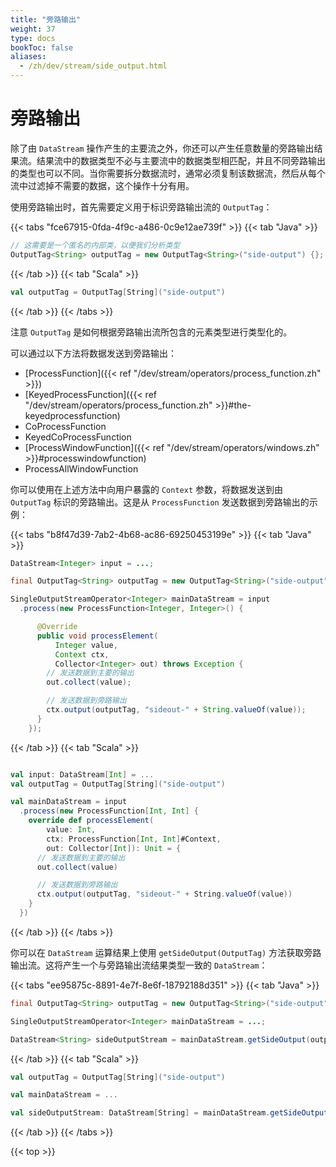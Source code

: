 ```yaml
---
title: "旁路输出"
weight: 37
type: docs
bookToc: false
aliases:
  - /zh/dev/stream/side_output.html
---
```

<!--
Licensed to the Apache Software Foundation (ASF) under one
or more contributor license agreements.  See the NOTICE file
distributed with this work for additional information
regarding copyright ownership.  The ASF licenses this file
to you under the Apache License, Version 2.0 (the
"License"); you may not use this file except in compliance
with the License.  You may obtain a copy of the License at

  http://www.apache.org/licenses/LICENSE-2.0

Unless required by applicable law or agreed to in writing,
software distributed under the License is distributed on an
"AS IS" BASIS, WITHOUT WARRANTIES OR CONDITIONS OF ANY
KIND, either express or implied.  See the License for the
specific language governing permissions and limitations
under the License.
-->

# 旁路输出



除了由 `DataStream` 操作产生的主要流之外，你还可以产生任意数量的旁路输出结果流。结果流中的数据类型不必与主要流中的数据类型相匹配，并且不同旁路输出的类型也可以不同。当你需要拆分数据流时，通常必须复制该数据流，然后从每个流中过滤掉不需要的数据，这个操作十分有用。

使用旁路输出时，首先需要定义用于标识旁路输出流的 `OutputTag`：

{{< tabs "fce67915-0fda-4f9c-a486-0c9e12ae739f" >}}
{{< tab "Java" >}}

```java
// 这需要是一个匿名的内部类，以便我们分析类型
OutputTag<String> outputTag = new OutputTag<String>("side-output") {};
```
{{< /tab >}}
{{< tab "Scala" >}}
```scala
val outputTag = OutputTag[String]("side-output")
```
{{< /tab >}}
{{< /tabs >}}

注意 `OutputTag` 是如何根据旁路输出流所包含的元素类型进行类型化的。

可以通过以下方法将数据发送到旁路输出：

- [ProcessFunction]({{< ref "/dev/stream/operators/process_function.zh" >}})
- [KeyedProcessFunction]({{< ref "/dev/stream/operators/process_function.zh" >}}#the-keyedprocessfunction)
- CoProcessFunction
- KeyedCoProcessFunction
- [ProcessWindowFunction]({{< ref "/dev/stream/operators/windows.zh" >}}#processwindowfunction)
- ProcessAllWindowFunction

你可以使用在上述方法中向用户暴露的 `Context` 参数，将数据发送到由 `OutputTag` 标识的旁路输出。这是从 `ProcessFunction` 发送数据到旁路输出的示例：

{{< tabs "b8f47d39-7ab2-4b68-ac86-69250453199e" >}}
{{< tab "Java" >}}

```java
DataStream<Integer> input = ...;

final OutputTag<String> outputTag = new OutputTag<String>("side-output"){};

SingleOutputStreamOperator<Integer> mainDataStream = input
  .process(new ProcessFunction<Integer, Integer>() {

      @Override
      public void processElement(
          Integer value,
          Context ctx,
          Collector<Integer> out) throws Exception {
        // 发送数据到主要的输出
        out.collect(value);

        // 发送数据到旁路输出
        ctx.output(outputTag, "sideout-" + String.valueOf(value));
      }
    });
```

{{< /tab >}}
{{< tab "Scala" >}}
```scala

val input: DataStream[Int] = ...
val outputTag = OutputTag[String]("side-output")

val mainDataStream = input
  .process(new ProcessFunction[Int, Int] {
    override def processElement(
        value: Int,
        ctx: ProcessFunction[Int, Int]#Context,
        out: Collector[Int]): Unit = {
      // 发送数据到主要的输出
      out.collect(value)

      // 发送数据到旁路输出
      ctx.output(outputTag, "sideout-" + String.valueOf(value))
    }
  })
```
{{< /tab >}}
{{< /tabs >}}

你可以在 `DataStream` 运算结果上使用 `getSideOutput(OutputTag)` 方法获取旁路输出流。这将产生一个与旁路输出流结果类型一致的 `DataStream`：

{{< tabs "ee95875c-8891-4e7f-8e6f-18792188d351" >}}
{{< tab "Java" >}}

```java
final OutputTag<String> outputTag = new OutputTag<String>("side-output"){};

SingleOutputStreamOperator<Integer> mainDataStream = ...;

DataStream<String> sideOutputStream = mainDataStream.getSideOutput(outputTag);
```

{{< /tab >}}
{{< tab "Scala" >}}
```scala
val outputTag = OutputTag[String]("side-output")

val mainDataStream = ...

val sideOutputStream: DataStream[String] = mainDataStream.getSideOutput(outputTag)
```
{{< /tab >}}
{{< /tabs >}}

{{< top >}}
